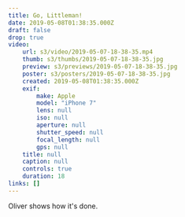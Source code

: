 ```yaml
---
title: Go, Littleman!
date: 2019-05-08T01:38:35.000Z
draft: false
drop: true
video:
    url: s3/video/2019-05-07-18-38-35.mp4
    thumb: s3/thumbs/2019-05-07-18-38-35.jpg
    preview: s3/previews/2019-05-07-18-38-35.jpg
    poster: s3/posters/2019-05-07-18-38-35.jpg
    created: 2019-05-08T01:38:35.000Z
    exif:
        make: Apple
        model: "iPhone 7"
        lens: null
        iso: null
        aperture: null
        shutter_speed: null
        focal_length: null
        gps: null
    title: null
    caption: null
    controls: true
    duration: 18
links: []
---
```


Oliver shows how it's done.

